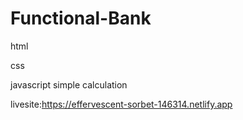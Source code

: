 ﻿# Functional-Bank
html

css

javascript
simple calculation

livesite:https://effervescent-sorbet-146314.netlify.app
